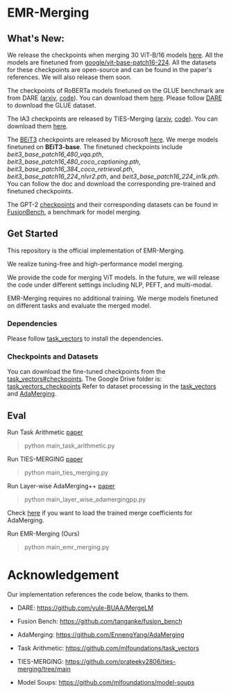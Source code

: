 # EMR-Merging

## What's New:

We release the checkpoints when merging 30 ViT-B/16 models [here](https://drive.google.com/drive/folders/1KZv7RHIuNGzvjaVBJ7zkUxP1tG-4bGlI?usp=sharing). All the models are finetuned from [google/vit-base-patch16-224](https://huggingface.co/google/vit-base-patch16-224). All the datasets for these checkpoints are open-source and can be found in the paper's references. We will also release them soon.

The checkpoints of RoBERTa models finetuned on the GLUE benchmark are from DARE ([arxiv](https://arxiv.org/abs/2311.03099), [code](https://github.com/yule-BUAA/MergeLM)). You can download them [here](https://huggingface.co/vanillaOVO/roberta_base_glue_ckpts). Please follow [DARE](https://github.com/yule-BUAA/MergeLM) to download the GLUE dataset.

The IA3 checkpoints are released by TIES-Merging ([arxiv](https://arxiv.org/abs/2306.01708), [code](https://github.com/prateeky2806/ties-merging/tree/main)). You can download them [here](https://drive.google.com/drive/folders/1V2-SLOgK248TQBMP2i_cEdQnxB2jM2E1?usp=sharing).

The [BEiT3](https://arxiv.org/abs/2208.10442) checkpoints are released by Microsoft [here](https://github.com/microsoft/unilm/tree/master/beit3). We merge models finetuned on **BEiT3-base**. The finetuned checkpoints include *beit3_base_patch16_480_vqa.pth*, *beit3_base_patch16_480_coco_captioning.pth*, *beit3_base_patch16_384_coco_retrieval.pth*, *beit3_base_patch16_224_nlvr2.pth*, and *beit3_base_patch16_224_in1k.pth*. You can follow the doc and download the corresponding pre-trained and finetuned checkpoints.

The GPT-2 [checkpoints](https://huggingface.co/collections/tanganke/gpt-2-models-fine-tuned-on-tasks-from-glue-benchmark-664ab37d9e33e622679f541b) and their corresponding datasets can be found in [FusionBench](https://github.com/tanganke/fusion_bench), a benchmark for model merging. 

## Get Started

This repository is the official implementation of EMR-Merging.

We realize tuning-free and high-performance model merging.

We provide the code for merging ViT models. In the future, we will release the code under different settings including NLP, PEFT, and multi-modal.

EMR-Merging requires no additional training. We merge models finetuned on different tasks and evaluate the merged model.

### Dependencies

Please follow [task_vectors](https://github.com/mlfoundations/task_vectors) to install the dependencies.

### Checkpoints and Datasets

You can download the fine-tuned checkpoints from the [task_vectors#checkpoints](https://github.com/mlfoundations/task_vectors#checkpoints).
The Google Drive folder is: [task_vectors_checkpoints](https://drive.google.com/drive/folders/1u_Tva6x0p6oxu5Eo0ZZsf-520Cc_3MKw)
Refer to dataset processing in the [task_vectors](https://github.com/mlfoundations/task_vectors) and [AdaMerging](https://github.com/EnnengYang/AdaMerging).



## Eval

Run Task Arithmetic [paper](https://arxiv.org/abs/2212.04089)
> python main_task_arithmetic.py

Run TIES-MERGING [paper](https://arxiv.org/abs/2306.01708)
> python main_ties_merging.py

Run Layer-wise AdaMerging++ [paper](https://arxiv.org/abs/2310.02575)
> python main_layer_wise_adamergingpp.py

Check [here](https://github.com/EnnengYang/AdaMerging) if you want to load the trained merge coefficients for AdaMerging.

Run EMR-Merging (Ours)
> python main_emr_merging.py


# Acknowledgement
Our implementation references the code below, thanks to them.

- DARE: https://github.com/yule-BUAA/MergeLM

- Fusion Bench: https://github.com/tanganke/fusion_bench

- AdaMerging: https://github.com/EnnengYang/AdaMerging

- Task Arithmetic: https://github.com/mlfoundations/task_vectors

- TIES-MERGING: https://github.com/prateeky2806/ties-merging/tree/main

- Model Soups: https://github.com/mlfoundations/model-soups


